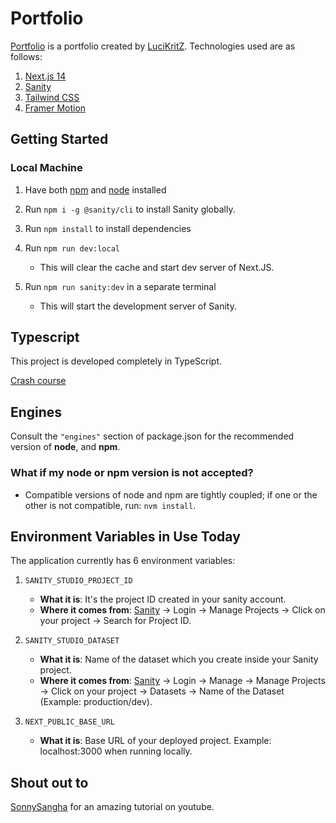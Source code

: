 # Portfolio

[Portfolio](https://lucikritz.github.io/) is a portfolio created by [LuciKritZ](https://github.com/LuciKritZ). Technologies used are as follows:

1. [Next.js 14](https://github.com/vercel/next.js)
2. [Sanity](https://sanity.io/)
3. [Tailwind CSS](https://tailwindcss.com/)
4. [Framer Motion](https://www.framer.com/motion/)

## Getting Started

### Local Machine

1. Have both [npm](https://www.npmjs.com/) and [node](https://nodejs.org/en/) installed

2. Run `npm i -g @sanity/cli` to install Sanity globally.

3. Run `npm install` to install dependencies

4. Run `npm run dev:local`

   - This will clear the cache and start dev server of Next.JS.

5. Run `npm run sanity:dev` in a separate terminal
   - This will start the development server of Sanity.

## Typescript

This project is developed completely in TypeScript.

[Crash course](https://www.youtube.com/watch?v=1jMJDbq7ZX4)

## Engines

Consult the `"engines"` section of package.json for the recommended version of **node**, and **npm**.

### What if my node or npm version is not accepted?

- Compatible versions of node and npm are tightly coupled; if one or the other is not compatible, run: `nvm install`.

<!-- TODO -->
<!-- ## Release Notes [In Progress]

See [Deployments](https://github.com/LuciKritZ/lucion/deployments) -->

## Environment Variables in Use Today

The application currently has 6 environment variables:

1. `SANITY_STUDIO_PROJECT_ID`

   - **What it is**: It's the project ID created in your sanity account.
   - **Where it comes from**: [Sanity](https://sanity.io/manage) -> Login -> Manage Projects -> Click on your project -> Search for Project ID.

2. `SANITY_STUDIO_DATASET`

   - **What it is**: Name of the dataset which you create inside your Sanity project.
   - **Where it comes from**: [Sanity](https://sanity.io/manage) -> Login -> Manage -> Manage Projects -> Click on your project -> Datasets -> Name of the Dataset (Example: production/dev).

3. `NEXT_PUBLIC_BASE_URL`

   - **What it is**: Base URL of your deployed project. Example: localhost:3000 when running locally.

## Shout out to

[SonnySangha](https://www.youtube.com/@SonnySangha) for an amazing tutorial on youtube.
